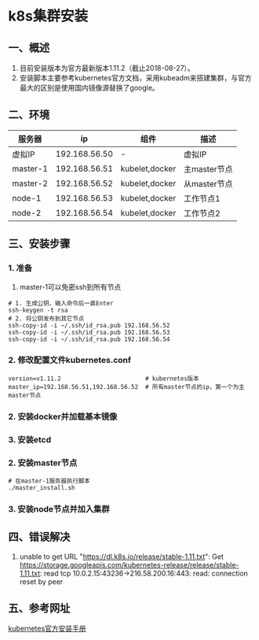 # k8s集群安装
## 一、概述
1. 目前安装版本为官方最新版本1.11.2（截止2018-08-27）。
2. 安装脚本主要参考kubernetes官方文档，采用kubeadm来搭建集群，与官方最大的区别是使用国内镜像源替换了google。

## 二、环境
| 服务器   | ip            | 组件                 | 描述        |
| - | - | - | - |
| 虚拟IP | 192.168.56.50 | - | 虚拟IP |
| master-1 | 192.168.56.51 | kubelet,docker | 主master节点 |
| master-2 | 192.168.56.52 | kubelet,docker | 从master节点 |
| node-1 | 192.168.56.53 | kubelet,docker | 工作节点1 |
| node-2 | 192.168.56.54 | kubelet,docker | 工作节点2 |

## 三、安装步骤
### 1. 准备
1. master-1可以免密ssh到所有节点
```shell
# 1. 生成公钥，输入命令后一直Enter
ssh-keygen -t rsa
# 2. 将公钥发布到其它节点
ssh-copy-id -i ~/.ssh/id_rsa.pub 192.168.56.52
ssh-copy-id -i ~/.ssh/id_rsa.pub 192.168.56.53
ssh-copy-id -i ~/.ssh/id_rsa.pub 192.168.56.54
```

### 2. 修改配置文件kubernetes.conf
```shell
version=v1.11.2                        # kubernetes版本
master_ip=192.168.56.51,192.168.56.52  # 所有master节点的ip，第一个为主master节点
```

### 2. 安装docker并加载基本镜像

### 3. 安装etcd

### 2. 安装master节点
```shell
# 在master-1服务器执行脚本
./master_install.sh

```

### 3. 安装node节点并加入集群

## 四、错误解决
1. unable to get URL "https://dl.k8s.io/release/stable-1.11.txt": Get https://storage.googleapis.com/kubernetes-release/release/stable-1.11.txt: read tcp 10.0.2.15:43236->216.58.200.16:443: read: connection reset by peer

## 五、参考网址
[kubernetes官方安装手册](https://kubernetes.io/docs/setup/independent/high-availability/)